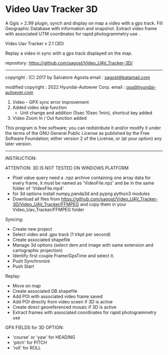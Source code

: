 # Video Uav Tracker 3D
A  Qgis > 2.99  plugin, synch and display on map a video with a gps track. Fill Geographic Database with information and snapshot. Extract video frame with associated UTM coordinates for rapid photogrammetry use .



Video Uav Tracker   v 2.1  (3D)

Replay a video in sync with a gps track displayed on the map.

repository: https://github.com/sagost/Video_UAV_Tracker-3D/

----
copyright    : (C) 2017 by Salvatore Agosta
email          : sagost@katamail.com

modified
copyright : 2022 Hyundai-Autoever Corp.
email : oss@hyundai-autoever.com     

1. Video - GPX sync error improvement
2. Added video skip function
    - Unit change and addition (5sec 10sec 1min), shortcut key added
3. Video Zoom In / Out function added


This program is free software; you can redistribute it and/or modify
 it under the terms of the GNU General Public License as published by
the Free Software Foundation; either version 2 of the License, or
 (at your option) any later version.

----


INSTRUCTION:

ATTENTION: 3D IS NOT TESTED ON WINDOWS PLATFORM
- Pixel value query need a .npz archive containing one array data for every frame, it must be named as 'VideoFile.npz' and be in the same folder of 'VideoFile.mp4'
- for 3d options install numpy,panda3d and pypng python3 modules
- Download all files from https://github.com/sagost/Video_UAV_Tracker-3D/Video_UAV_Tracker/FFMPEG and copy them in your Video_Uav_Tracker/FFMPEG folder


Syncing:
- Create new project
- Select video and .gpx track (1 trkpt per second)
- Create associated shapefile
- Manage 3d options (select dem and image with same extension and cartographic projection)
- Identify first couple Frame/GpsTime and select it.
- Push Synchronize
- Push Start

Replay:
- Move on map
- Create associated DB shapefile
- Add POI with associated video frame saved
- Add POI directly from video sceen if 3D is active
- Create direct georeferenced mosaic if 3D is active
- Extract frames with associated coordinates for rapid photogrammetry use

GPX FIELDS for 3D OPTION:

- 'course' or 'yaw' for HEADING
- 'pitch' for PITCH
- 'roll' for ROLL
